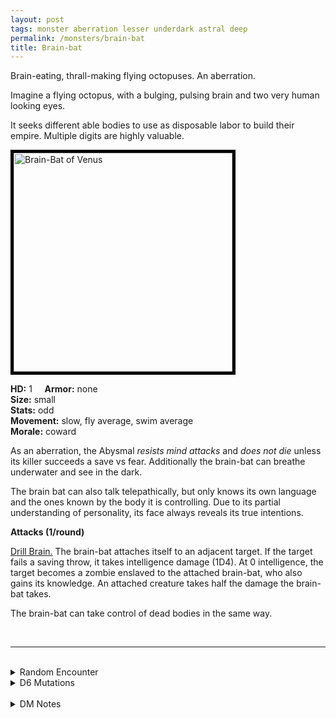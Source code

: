 ```yaml
---
layout: post
tags: monster aberration lesser underdark astral deep
permalink: /monsters/brain-bat
title: Brain-bat
---
```


Brain-eating, thrall-making flying octopuses. An aberration.

Imagine a flying octopus, with a bulging, pulsing brain and two very human looking eyes.

It seeks different able bodies to use as disposable labor to build their empire. Multiple digits are highly valuable. <br>

<img src="https://images-wixmp-ed30a86b8c4ca887773594c2.wixmp.com/f/df4211bd-4384-4157-9adf-b0e0d5014178/d3f8x2p-92bd8a04-5a63-4704-bb71-0a3f97bef9f6.jpg?token=eyJ0eXAiOiJKV1QiLCJhbGciOiJIUzI1NiJ9.eyJzdWIiOiJ1cm46YXBwOiIsImlzcyI6InVybjphcHA6Iiwib2JqIjpbW3sicGF0aCI6IlwvZlwvZGY0MjExYmQtNDM4NC00MTU3LTlhZGYtYjBlMGQ1MDE0MTc4XC9kM2Y4eDJwLTkyYmQ4YTA0LTVhNjMtNDcwNC1iYjcxLTBhM2Y5N2JlZjlmNi5qcGcifV1dLCJhdWQiOlsidXJuOnNlcnZpY2U6ZmlsZS5kb3dubG9hZCJdfQ.J30EMj_PG5CUGFciHxu-jfrEaX0dWEZfbbquFRaj_NY" alt="Brain-Bat of Venus"  height="350px" style="border:5px solid black">

**HD:** 1  &nbsp; &nbsp;  **Armor:** none <br>
**Size:** small <br>
**Stats:** odd <br>
**Movement:** slow, fly average, swim average <br>
**Morale:** coward <br>

As an aberration, the Abysmal *resists mind attacks* and *does not die* unless its killer succeeds a save vs fear. Additionally the brain-bat can breathe underwater and see in the dark.

The brain bat can also talk telepathically, but only knows its own language and the ones known by the body it is controlling. Due to its partial understanding of personality, its face always reveals its true intentions.

**Attacks (1/round)**

<ins>Drill Brain.</ins> The brain-bat attaches itself to an adjacent target. If the target fails a saving throw, it takes intelligence damage (1D4). At 0 intelligence, the target becomes a zombie enslaved to the attached brain-bat, who also gains its knowledge. An attached creature takes half the damage the brain-bat takes.

The brain-bat can take control of dead bodies in the same way.

<br>

---

<br> 

<details markdown="1">
<summary>Random Encounter</summary>

1. **Monster:** 1D8 brain-bats & 1D6 zombies.
1. **Lair:** A strange house, seems built from imperfect and superficial memories. Nothing in it is functional, except hidden flesh cocoons. <br>	&nbsp; OR <br>	**Omen:** “I come as your friend” says a voice in your head.
1. **Spoor:** A dead body, its brain leaking from its fractured skull.
1. **Tracks:** Minor telepathic waves.
1. **Trace:** A person with a very big “hat”.
1. **Trace:** Graffiti of people with two heads on top of each other.
</details>

<details markdown="1">
<summary>D6 Mutations</summary>

Your studies of the aberration has changed you in horrible, gruesome ways: roll a random [mutation](https://coinsandscrolls.blogspot.com/2018/01/osr-1d500-biological-mutations.html) and ...

1. ... you have an evil sentient tumor on your head that has 1/6 chance to influence you.
1. ... you gain a memory from brains you eat. 
1. ... you gain short range telepathy, but become mute.
1. ... you die and become the brainless zombie drone of a brain-bat who gains your abilities.
1. ... you are in a coma and become the brainless zombie drone of a brain-bat who gains your abilities. It is not aware you are still somewhat alive.
1. you know the [spell word](https://saltygoo.github.io/class/magic-user#spell-words) *Drone* and gain one spell dice.
</details>

<br>

<details markdown="1">
<summary>DM Notes</summary>
The brain-bats is a monster that [Richard J. Leblanc Jr](http://savevsdragon.blogspot.com/) adapted in the [Creature Compendium](https://www.drivethrurpg.com/product/147588/CC1-Creature-Compendium) from a 50s comic book, "The brain-bats from Venus". It's camp, it's scary and fun to play with. — SaltyGoo
</details>
